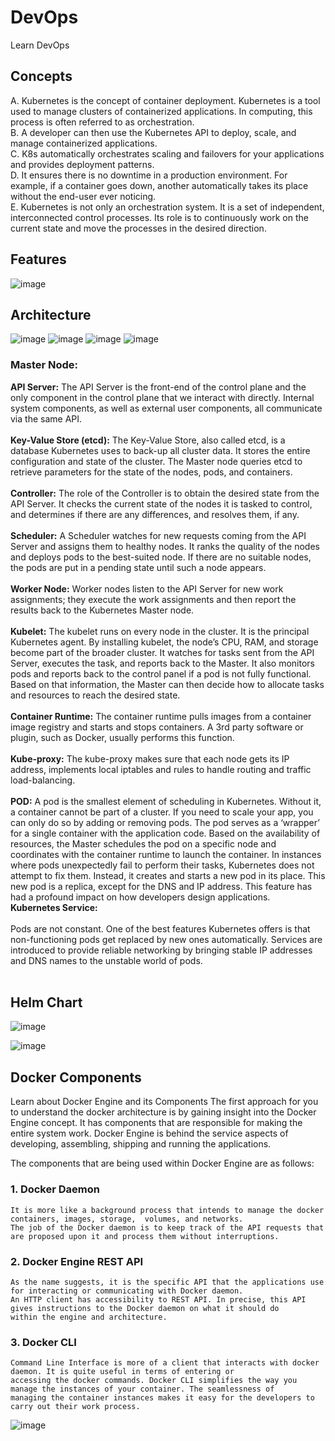 # DevOps
Learn DevOps 

## Concepts
A.	Kubernetes is the concept of container deployment. Kubernetes is a tool used to manage clusters of containerized applications. In computing, this process is often referred to as orchestration. <br>
B.	A developer can then use the Kubernetes API to deploy, scale, and manage containerized applications.<br>
C.	K8s automatically orchestrates scaling and failovers for your applications and provides deployment patterns.<br>
D.	It ensures there is no downtime in a production environment. For example, if a container goes down, another automatically takes its place without the end-user ever noticing.<br>
E.	Kubernetes is not only an orchestration system. It is a set of independent, interconnected control processes. Its role is to continuously work on the current state and move the processes in the desired direction.<br>

## Features

![image](https://user-images.githubusercontent.com/115500959/196356431-c4a497be-e6a2-49ee-95ba-f64197413e95.png)

## Architecture
![image](https://user-images.githubusercontent.com/115500959/196356251-34c07fac-0579-4712-91c5-1817df18f526.png)
![image](https://user-images.githubusercontent.com/115500959/196356313-a04a6830-ba1a-4652-ac75-ddf9a5962bdb.png)
![image](https://user-images.githubusercontent.com/115500959/196356347-772d270b-666f-4210-b735-7ad3a1235c5e.png)
![image](https://user-images.githubusercontent.com/115500959/196356487-e581fd39-f967-400b-9511-640ead9406b9.png)


### Master Node: <br>
**API Server:** The API Server is the front-end of the control plane and the only component in the control plane that we interact with directly. Internal system components, as well as external user components, all communicate via the same API.<br><br>
**Key-Value Store (etcd):** The Key-Value Store, also called etcd, is a database Kubernetes uses to back-up all cluster data. It stores the entire configuration and state of the cluster. The Master node queries etcd to retrieve parameters for the state of the nodes, pods, and containers.<br><br>
**Controller:** The role of the Controller is to obtain the desired state from the API Server. It checks the current state of the nodes it is tasked to control, and determines if there are any differences, and resolves them, if any.<br><br>
**Scheduler:**  A Scheduler watches for new requests coming from the API Server and assigns them to healthy nodes. It ranks the quality of the nodes and deploys pods to the best-suited node. If there are no suitable nodes, the pods are put in a pending state until such a node appears.<br><br>
**Worker Node:**
Worker nodes listen to the API Server for new work assignments; they execute the work assignments and then report the results back to the Kubernetes Master node.<br><br>
**Kubelet:** The kubelet runs on every node in the cluster. It is the principal Kubernetes agent. By installing kubelet, the node’s CPU, RAM, and storage become part of the broader cluster. It watches for tasks sent from the API Server, executes the task, and reports back to the Master. It also monitors pods and reports back to the control panel if a pod is not fully functional. Based on that information, the Master can then decide how to allocate tasks and resources to reach the desired state.<br><br>
**Container Runtime:** The container runtime pulls images from a container image registry and starts and stops containers. A 3rd party software or plugin, such as Docker, usually performs this function.<br><br>
**Kube-proxy:** The kube-proxy makes sure that each node gets its IP address, implements local iptables and rules to handle routing and traffic load-balancing.<br><br>
**POD:** A pod is the smallest element of scheduling in Kubernetes. Without it, a container cannot be part of a cluster. If you need to scale your app, you can only do so by adding or removing pods. The pod serves as a ‘wrapper’ for a single container with the application code. Based on the availability of resources, the Master schedules the pod on a specific node and coordinates with the container runtime to launch the container. In instances where pods unexpectedly fail to perform their tasks, Kubernetes does not attempt to fix them. Instead, it creates and starts a new pod in its place. This new pod is a replica, except for the DNS and IP address. This feature has had a profound impact on how developers design applications.<br>
**Kubernetes Service:**<br><br>
Pods are not constant. One of the best features Kubernetes offers is that non-functioning pods get replaced by new ones automatically. Services are introduced to provide reliable networking by bringing stable IP addresses and DNS names to the unstable world of pods.<br><br>

## Helm Chart 

![image](https://user-images.githubusercontent.com/115500959/196358738-a7a096f1-845b-483e-8cda-bf85cffeaede.png)

![image](https://user-images.githubusercontent.com/115500959/198503154-e4fc6a0a-f8fd-4253-a19a-8d44b23e1359.png)

## Docker Components
Learn about Docker Engine and its Components
The first approach for you to understand the docker architecture is by gaining insight into the Docker Engine concept. 
It has components that are responsible for making the entire system work. Docker Engine is behind the service aspects of
developing, assembling, shipping and running the applications. 

The components that are being used within Docker Engine are as follows:

### 1. Docker Daemon
```
It is more like a background process that intends to manage the docker containers, images, storage,  volumes, and networks.
The job of the Docker daemon is to keep track of the API requests that are proposed upon it and process them without interruptions.
```
### 2. Docker Engine REST API
```
As the name suggests, it is the specific API that the applications use for interacting or communicating with Docker daemon. 
An HTTP client has accessibility to REST API. In precise, this API gives instructions to the Docker daemon on what it should do 
within the engine and architecture.  
````
### 3. Docker CLI
```
Command Line Interface is more of a client that interacts with docker daemon. It is quite useful in terms of entering or 
accessing the docker commands. Docker CLI simplifies the way you manage the instances of your container. The seamlessness of
managing the container instances makes it easy for the developers to carry out their work process. 
```
![image](https://user-images.githubusercontent.com/115500959/198503641-b2cfdef6-6f3d-40c0-b030-b7862f55fdd7.png)

